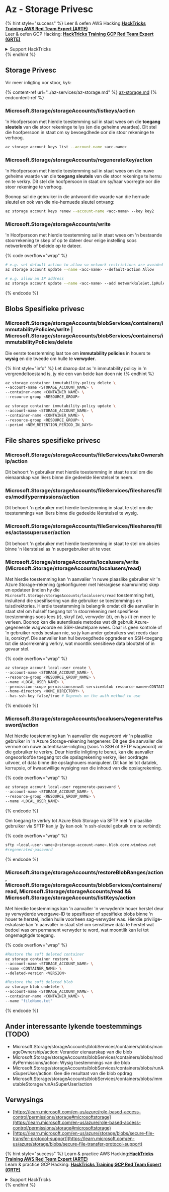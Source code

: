 # Az - Storage Privesc

{% hint style="success" %}
Leer & oefen AWS Hacking:<img src="../../../.gitbook/assets/image (1) (1) (1) (1).png" alt="" data-size="line">[**HackTricks Training AWS Red Team Expert (ARTE)**](https://training.hacktricks.xyz/courses/arte)<img src="../../../.gitbook/assets/image (1) (1) (1) (1).png" alt="" data-size="line">\
Leer & oefen GCP Hacking: <img src="../../../.gitbook/assets/image (2) (1).png" alt="" data-size="line">[**HackTricks Training GCP Red Team Expert (GRTE)**<img src="../../../.gitbook/assets/image (2) (1).png" alt="" data-size="line">](https://training.hacktricks.xyz/courses/grte)

<details>

<summary>Support HackTricks</summary>

* Kyk na die [**subskripsie planne**](https://github.com/sponsors/carlospolop)!
* **Sluit aan by die** 💬 [**Discord groep**](https://discord.gg/hRep4RUj7f) of die [**telegram groep**](https://t.me/peass) of **volg** ons op **Twitter** 🐦 [**@hacktricks\_live**](https://twitter.com/hacktricks_live)**.**
* **Deel hacking truuks deur PRs in te dien na die** [**HackTricks**](https://github.com/carlospolop/hacktricks) en [**HackTricks Cloud**](https://github.com/carlospolop/hacktricks-cloud) github repos.

</details>
{% endhint %}

## Storage Privesc

Vir meer inligting oor stoor, kyk:

{% content-ref url="../az-services/az-storage.md" %}
[az-storage.md](../az-services/az-storage.md)
{% endcontent-ref %}

### Microsoft.Storage/storageAccounts/listkeys/action

'n Hoofpersoon met hierdie toestemming sal in staat wees om die **toegang sleutels** van die stoor rekeninge te lys (en die geheime waardes). Dit stel die hoofpersoon in staat om sy bevoegdhede oor die stoor rekeninge te verhoog.
```bash
az storage account keys list --account-name <acc-name>
```
### Microsoft.Storage/storageAccounts/regenerateKey/action

'n Hoofpersoon met hierdie toestemming sal in staat wees om die nuwe geheime waarde van die **toegang sleutels** van die stoor rekeninge te hernu en te verkry. Dit stel die hoofpersoon in staat om sy/haar voorregte oor die stoor rekeninge te verhoog.

Boonop sal die gebruiker in die antwoord die waarde van die hernude sleutel en ook van die nie-hernuede sleutel ontvang:
```bash
az storage account keys renew --account-name <acc-name> --key key2
```
### Microsoft.Storage/storageAccounts/write

'n Hoofpersoon met hierdie toestemming sal in staat wees om 'n bestaande stoorrekening te skep of op te dateer deur enige instelling soos netwerkreëls of beleide op te dateer.

{% code overflow="wrap" %}
```bash
# e.g. set default action to allow so network restrictions are avoided
az storage account update --name <acc-name> --default-action Allow

# e.g. allow an IP address
az storage account update --name <acc-name> --add networkRuleSet.ipRules value=<ip-address>
```
{% endcode %}

## Blobs Spesifieke privesc

### Microsoft.Storage/storageAccounts/blobServices/containers/immutabilityPolicies/write | Microsoft.Storage/storageAccounts/blobServices/containers/immutabilityPolicies/delete

Die eerste toestemming laat toe om **immutability policies** in houers te **wysig** en die tweede om hulle te **verwyder**.

{% hint style="info" %}
Let daarop dat as 'n immutability policy in 'n vergrendeltoestand is, jy nie een van beide kan doen nie
{% endhint %}
```bash
az storage container immutability-policy delete \
--account-name <STORAGE_ACCOUNT_NAME> \
--container-name <CONTAINER_NAME> \
--resource-group <RESOURCE_GROUP>

az storage container immutability-policy update \
--account-name <STORAGE_ACCOUNT_NAME> \
--container-name <CONTAINER_NAME> \
--resource-group <RESOURCE_GROUP> \
--period <NEW_RETENTION_PERIOD_IN_DAYS>
```
## File shares spesifieke privesc

### Microsoft.Storage/storageAccounts/fileServices/takeOwnership/action

Dit behoort 'n gebruiker met hierdie toestemming in staat te stel om die eienaarskap van lêers binne die gedeelde lêerstelsel te neem.

### Microsoft.Storage/storageAccounts/fileServices/fileshares/files/modifypermissions/action

Dit behoort 'n gebruiker met hierdie toestemming in staat te stel om die toestemmings van lêers binne die gedeelde lêerstelsel te wysig.

### Microsoft.Storage/storageAccounts/fileServices/fileshares/files/actassuperuser/action

Dit behoort 'n gebruiker met hierdie toestemming in staat te stel om aksies binne 'n lêerstelsel as 'n supergebruiker uit te voer.

### Microsoft.Storage/storageAccounts/localusers/write (Microsoft.Storage/storageAccounts/localusers/read)

Met hierdie toestemming kan 'n aanvaller 'n nuwe plaaslike gebruiker vir 'n Azure Storage-rekening (gekonfigureer met hiërargiese naamruimte) skep en opdateer (indien hy die ```Microsoft.Storage/storageAccounts/localusers/read``` toestemming het), insluitend die spesifisering van die gebruiker se toestemmings en tuisdirektories. Hierdie toestemming is belangrik omdat dit die aanvaller in staat stel om hulself toegang tot 'n stoorrekening met spesifieke toestemmings soos lees (r), skryf (w), verwyder (d), en lys (l) en meer te verleen. Boonop kan die autentikasie metodes wat dit gebruik Azure-gegeneerde wagwoorde en SSH-sleutelpare wees. Daar is geen kontrole of 'n gebruiker reeds bestaan nie, so jy kan ander gebruikers wat reeds daar is, oorskryf. Die aanvaller kan hul bevoegdhede opgradeer en SSH-toegang tot die stoorrekening verkry, wat moontlik sensitiewe data blootstel of in gevaar stel.

{% code overflow="wrap" %}
```bash
az storage account local-user create \
--account-name <STORAGE_ACCOUNT_NAME> \
--resource-group <RESOURCE_GROUP_NAME> \
--name <LOCAL_USER_NAME> \
--permission-scope permissions=rwdl service=blob resource-name=<CONTAINER_NAME> \
--home-directory <HOME_DIRECTORY> \
--has-ssh-key false/true # Depends on the auth method to use
```
{% endcode %}

### Microsoft.Storage/storageAccounts/localusers/regeneratePassword/action

Met hierdie toestemming kan 'n aanvaller die wagwoord vir 'n plaaslike gebruiker in 'n Azure Storage-rekening hergenerer. Dit gee die aanvaller die vermoë om nuwe autentikasie-inligting (soos 'n SSH of SFTP wagwoord) vir die gebruiker te verkry. Deur hierdie inligting te benut, kan die aanvaller ongeoorloofde toegang tot die opslagrekening verkry, lêer oordragte uitvoer, of data binne die opslaghouers manipuleer. Dit kan lei tot datalek, korrupsie, of kwaadwillige wysiging van die inhoud van die opslagrekening.

{% code overflow="wrap" %}
```bash
az storage account local-user regenerate-password \
--account-name <STORAGE_ACCOUNT_NAME> \
--resource-group <RESOURCE_GROUP_NAME> \
--name <LOCAL_USER_NAME>
```
{% endcode %}

Om toegang te verkry tot Azure Blob Storage via SFTP met 'n plaaslike gebruiker via SFTP kan jy (jy kan ook 'n ssh-sleutel gebruik om te verbind):

{% code overflow="wrap" %}
```bash
sftp <local-user-name>@<storage-account-name>.blob.core.windows.net
#regenerated-password
```
{% endcode %}

### Microsoft.Storage/storageAccounts/restoreBlobRanges/action, Microsoft.Storage/storageAccounts/blobServices/containers/read, Microsoft.Storage/storageAccounts/read && Microsoft.Storage/storageAccounts/listKeys/action

Met hierdie toestemmings kan 'n aanvaller 'n verwyderde houer herstel deur sy verwyderde weergawe-ID te spesifiseer of spesifieke blobs binne 'n houer te herstel, indien hulle voorheen sag-verwyder was. Hierdie privilige-eskalasie kan 'n aanvaller in staat stel om sensitiewe data te herstel wat bedoel was om permanent verwyder te word, wat moontlik kan lei tot ongemagtigde toegang.

{% code overflow="wrap" %}
```bash
#Restore the soft deleted container
az storage container restore \
--account-name <STORAGE_ACCOUNT_NAME> \
--name <CONTAINER_NAME> \
--deleted-version <VERSION>

#Restore the soft deleted blob
az storage blob undelete \
--account-name <STORAGE_ACCOUNT_NAME> \
--container-name <CONTAINER_NAME> \
--name "fileName.txt"
```
{% endcode %}


## Ander interessante lykende toestemmings (TODO)

* Microsoft.Storage/storageAccounts/blobServices/containers/blobs/manageOwnership/action: Verander eienaarskap van die blob
* Microsoft.Storage/storageAccounts/blobServices/containers/blobs/modifyPermissions/action: Wysig toestemmings van die blob
* Microsoft.Storage/storageAccounts/blobServices/containers/blobs/runAsSuperUser/action: Gee die resultaat van die blob opdrag
* Microsoft.Storage/storageAccounts/blobServices/containers/blobs/immutableStorage/runAsSuperUser/action

## Verwysings

* [https://learn.microsoft.com/en-us/azure/role-based-access-control/permissions/storage#microsoftstorage](https://learn.microsoft.com/en-us/azure/role-based-access-control/permissions/storage#microsoftstorage)
* [https://learn.microsoft.com/en-us/azure/storage/blobs/secure-file-transfer-protocol-support](https://learn.microsoft.com/en-us/azure/storage/blobs/secure-file-transfer-protocol-support)


{% hint style="success" %}
Learn & practice AWS Hacking:<img src="../../../.gitbook/assets/image (1) (1) (1) (1).png" alt="" data-size="line">[**HackTricks Training AWS Red Team Expert (ARTE)**](https://training.hacktricks.xyz/courses/arte)<img src="../../../.gitbook/assets/image (1) (1) (1) (1).png" alt="" data-size="line">\
Learn & practice GCP Hacking: <img src="../../../.gitbook/assets/image (2) (1).png" alt="" data-size="line">[**HackTricks Training GCP Red Team Expert (GRTE)**<img src="../../../.gitbook/assets/image (2) (1).png" alt="" data-size="line">](https://training.hacktricks.xyz/courses/grte)

<details>

<summary>Support HackTricks</summary>

* Check the [**subscription plans**](https://github.com/sponsors/carlospolop)!
* **Join the** 💬 [**Discord group**](https://discord.gg/hRep4RUj7f) or the [**telegram group**](https://t.me/peass) or **follow** us on **Twitter** 🐦 [**@hacktricks\_live**](https://twitter.com/hacktricks_live)**.**
* **Share hacking tricks by submitting PRs to the** [**HackTricks**](https://github.com/carlospolop/hacktricks) and [**HackTricks Cloud**](https://github.com/carlospolop/hacktricks-cloud) github repos.

</details>
{% endhint %}
